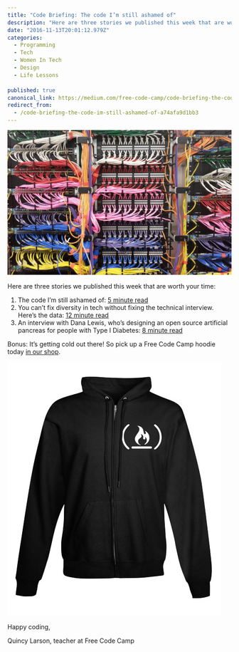 ```yaml
---
title: "Code Briefing: The code I’m still ashamed of"
description: "Here are three stories we published this week that are worth your time: “Code Briefing: The code I’m still ashamed of” is published by Quincy Larson in freeCodeCamp.org"
date: "2016-11-13T20:01:12.979Z"
categories: 
  - Programming
  - Tech
  - Women In Tech
  - Design
  - Life Lessons

published: true
canonical_link: https://medium.com/free-code-camp/code-briefing-the-code-im-still-ashamed-of-a74afa9d1bb3
redirect_from:
  - /code-briefing-the-code-im-still-ashamed-of-a74afa9d1bb3
---
```


![](./asset-1.png)

Here are three stories we published this week that are worth your time:

1.  The code I’m still ashamed of: [5 minute read](http://bit.ly/2euPbpV)
2.  You can’t fix diversity in tech without fixing the technical interview. Here’s the data: [12 minute read](http://bit.ly/2g85tWa)
3.  An interview with Dana Lewis, who’s designing an open source artificial pancreas for people with Type I Diabetes: [8 minute read](http://bit.ly/2fKkN8f)

Bonus: It’s getting cold out there! So pick up a Free Code Camp hoodie today [in our shop](http://bit.ly/2b099sb).

![](./asset-2.jpeg)

Happy coding,

Quincy Larson, teacher at Free Code Camp
